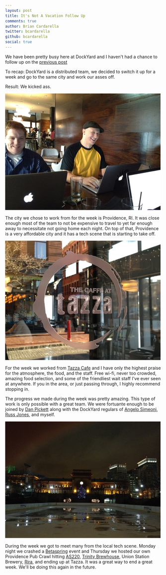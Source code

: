 ```yaml
---
layout: post
title: It's Not A Vacation Follow Up
comments: true
author: Brian Cardarella
twitter: bcardarella
github: bcardarella
social: true
---
```


We have been pretty busy here at DockYard and I haven't had a chance to
follow up on the [previous post](/2011/12/04/its-not-a-vacation.html)

To recap: DockYard is a distributed team, we decided to switch it up for
a week and go to the same city and work our asses off.

Result: We kicked ass.

![Dan Pickett & Russ Jones](/images/20120104/danandruss.jpg)

The city we chose to work from for the week is Providence, RI. It was
close enough most of the team to not be expensive to travel to yet far
enough away to necessitate not going home each night. On top of that,
Providence is a very affordable city and it has a tech scene that is
starting to take off.

![Tazza Cafe](/images/20120104/tazza.jpg)

For the week we worked from [Tazza Cafe](http://tazzacaffe.com) and I
have only the highest praise for the atmosphere, the food, and the
staff. Free wi-fi, never too crowded, amazing food selection, and some
of the friendliest wait staff I've ever seen at anywhere. If you in the
area, or just passing through, I highly recommend stopping in.

The progress we made during the week was pretty amazing. This type of
work is only possible with a great team. We were
fortuante enough to be joined by [Dan
Pickett](http://enlightsolutions.com) along with the DockYard regulars
of [Angelo Simeoni](http://cssboy.com), [Russ
Jones](http://codeofficer.com), and myself.

![Downtown Providence](/images/20120104/downtownprovidence.jpg)

During the week we got to meet many from the local tech scene. Monday
night we crashed a [Betaspring](http://betaspring) event and Thursday we
hosted our own Providence Pub Crawl hitting [AS220](http://as220.org/),
[Trinity Brewhouse](http://www.trinitybrewhouse.com), Union Station
Brewery, [Rira](http://www.trinitybrewhouse.com), and ending up at
Tazza. It was a great way to end a great week. We'll be doing this again
in the future.
